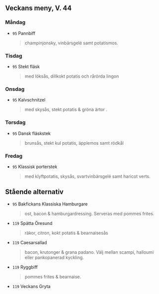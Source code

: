 ## Veckans meny, V. 44

### Måndag 

* `95` Pannbiff
  > champinjonsky, vinbärsgelé samt potatismos.
 
  


### Tisdag

* `95` Stekt fläsk
  > med löksås, dillkokt potatis och rårörda lingon
  


### Onsdag

* `95` Kalvschnitzel 
  > med skysås, stekt potatis & gröna ärtor .



### Torsdag

* `95` Dansk fläskstek 
  > brunsås, stekt kul potatis, äpplemos samt rödkål


### Fredag

* `95` Klassisk porterstek
  > med klyftpotatis, skysås, svartvinbärsgelé samt haricot verts.


## Stående alternativ

* `95` Bakfickans Klassiska Hamburgare
  > ost, bacon & hamburgardressing. Serveras med pommes frites.

* `119` Spätta Öresund  
  >  räkor, citron, kokt potatis & bearnaisesås  

* `119` Caesarsallad
  > bacon, krutonger & grana padano. Välj mellan scampi, halloumi eller pankopanerad kyckling.
  
* `119` Ryggbiff
  > pommes frites & bearnaise.

* `119` Veckans Gryta 
  > 

